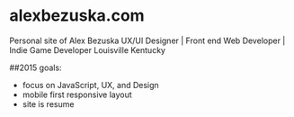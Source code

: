 alexbezuska.com
=========

Personal site of Alex Bezuska
UX/UI Designer | Front end Web Developer | Indie Game Developer
Louisville Kentucky

##2015 goals:

- focus on JavaScript, UX, and Design
- mobile first responsive layout
- site is resume
